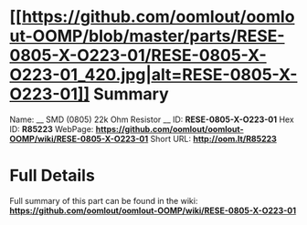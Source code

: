 
[[https://github.com/oomlout/oomlout-OOMP/blob/master/parts/RESE-0805-X-O223-01/RESE-0805-X-O223-01_420.jpg|alt=RESE-0805-X-O223-01]] 
Summary
=================

Name: __ SMD (0805) 22k Ohm Resistor __
ID: __RESE-0805-X-O223-01__
Hex ID: __R85223__
WebPage: __https://github.com/oomlout/oomlout-OOMP/wiki/RESE-0805-X-O223-01__
Short URL: __http://oom.lt/R85223__

Full Details
==========================
Full summary of this part can be found in the wiki:   
__https://github.com/oomlout/oomlout-OOMP/wiki/RESE-0805-X-O223-01__   

